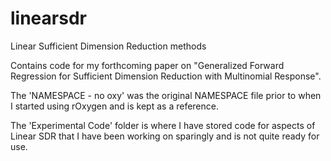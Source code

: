 # linearsdr
 Linear Sufficient Dimension Reduction methods

Contains code for my forthcoming paper on "Generalized Forward Regression for Sufficient Dimension Reduction with Multinomial Response". 

The 'NAMESPACE - no oxy' was the original NAMESPACE file prior to when I started using rOxygen and is kept as a reference.

The 'Experimental Code' folder is where I have stored code for aspects of Linear SDR that I have been working on sparingly and is not quite ready for use. 